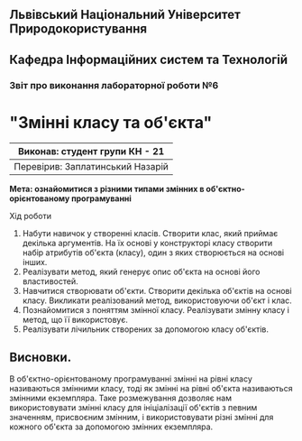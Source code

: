 ## Львівський Національний Університет Природокористування

## Кафедра Інформаційних систем та Технологій

### Звіт про виконання лабораторної роботи №6

# "Змінні класу та об'єкта"

| Виконав: студент групи КН - 21   |
| -------------------------------- |
| Перевірив: Заплатинський Назарій |

**Мета: ознайомитися з різними типами змінних в об'єктно-орієнтованому програмуванні**

Хід роботи

1. Набути навичок у створенні класів. Створити клас, який приймає декілька аргументів. На їх основі у конструкторі класу створити набір атрибутів об'єкта (класу), один з яких створюється на основі інших.
2. Реалізувати метод, який генерує опис об'єкта на основі його
   властивостей.
3. Навчитися створювати об'єкти. Створити декілька об'єктів на основі
   класу. Викликати реалізований метод, використовуючи об'єкт і клас.
4. Познайомитися з поняттям змінної класу. Реалізувати змінну класу і
   метод, що її використовує.
5. Реалізувати лічильник створених за допомогою класу об'єктів.

## Висновки.

В об'єктно-орієнтованому програмуванні змінні на рівні класу називаються змінними класу, тоді як змінні на рівні об'єкта називаються змінними екземпляра. Таке розмежування дозволяє нам використовувати змінні класу для ініціалізації об'єктів з певним значенням, присвоєним змінним, і використовувати різні змінні для кожного об'єкта за допомогою змінних екземпляра.
